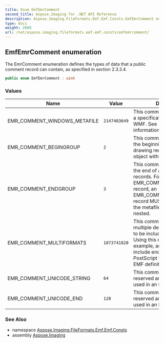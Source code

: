 ```yaml
---
title: Enum EmfEmrComment
second_title: Aspose.Imaging for .NET API Reference
description: Aspose.Imaging.FileFormats.Emf.Emf.Consts.EmfEmrComment enum. The EmrComment enumeration defines the types of data that a public comment record can contain as specified in section 2.3.3.4
type: docs
weight: 2660
url: /net/aspose.imaging.fileformats.emf.emf.consts/emfemrcomment/
---
```

## EmfEmrComment enumeration

The EmrComment enumeration defines the types of data that a public comment record can contain, as specified in section 2.3.3.4.

```csharp
public enum EmfEmrComment : uint
```

### Values

| Name | Value | Description |
| --- | --- | --- |
| EMR_COMMENT_WINDOWS_METAFILE | `2147483649` | This comment record contains a specification of an image in WMF. See [MS-WMF] for more information |
| EMR_COMMENT_BEGINGROUP | `2` | This comment record identifies the beginning of a group of drawing records. It identifies an object within an EMF metafile |
| EMR_COMMENT_ENDGROUP | `3` | This comment record identifies the end of a group of drawing records. For every EMR_COMMENT_BEGINGROUP record, an EMR_COMMENT_ENDGROUP record MUST be included in the metafile, and they MAY be nested. |
| EMR_COMMENT_MULTIFORMATS | `1073741828` | This comment record allows multiple definitions of an image to be included in the metafile. Using this comment, for example, an application can include encapsulated PostScript text as well as an EMF definition of an image. |
| EMR_COMMENT_UNICODE_STRING | `64` | This comment record is reserved and MUST NOT be used in an EMF metafile |
| EMR_COMMENT_UNICODE_END | `128` | This comment record is reserved and MUST NOT be used in an EMF metafile |

### See Also

* namespace [Aspose.Imaging.FileFormats.Emf.Emf.Consts](../../aspose.imaging.fileformats.emf.emf.consts/)
* assembly [Aspose.Imaging](../../)


